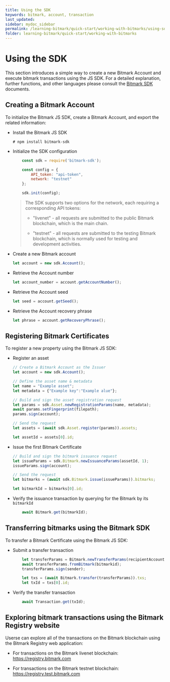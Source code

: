 ```yaml
---
title: Using the SDK
keywords: bitmark, account, transaction
last_updated: 
sidebar: mydoc_sidebar
permalink: /learning-bitmark/quick-start/working-with-bitmarks/using-sdk
folder: learning-bitmark/quick-start/working-with-bitmarks
---
```


# Using the SDK

This section introduces a simple way to create a new Bitmark Account and execute bitmark transactions using the JS SDK. For a detailed explanation, further functions, and other languages please consult the [Bitmark SDK](../../../../bitmark-references/bitmark-sdk/bitmark-sdk-document.md) documents.

## Creating a Bitmark Account

To initialize the Bitmark JS SDK, create a Bitmark Account, and export the related information:

* Install the Bitmark JS SDK

    `# npm install bitmark-sdk`

* Initialize the SDK configuration

    ```js
        const sdk = require('bitmark-sdk');

        const config = {
            API_token: "api-token",
            network: "testnet"
        };

        sdk.init(config);
    ```

    > The SDK supports two options for the network, each requiring a corresponding API tokens:
    > 
    > * "livenet" - all requests are submitted to the public Bitmark blockchain, which is the main chain. 
    > 
    > * "testnet" - all  requests are submitted to the testing Bitmark blockchain, which is normally used for testing and development activities.

* Create a new Bitmark account

    ```js
    let account = new sdk.Account();
    ```

* Retrieve the Account number

    ```js
    let account_number = account.getAccountNumber();
    ```

* Retrieve the Account seed
    ```js
    let seed = account.getSeed();
    ```
* Retrieve the Account recovery phrase
    ```js
    let phrase = account.getRecoveryPhrase();
    ```

## Registering Bitmark Certificates

To register a new property using the Bitmark JS SDK:

* Register an asset

    ```js
    // Create a Bitmark Account as the Issuer
    let account = new sdk.Account();

    // Define the asset name & metadata
    let name = "Example asset";
    let metadata = {"Example key":"Example alue"};

    // Build and sign the asset registration request
    let params = sdk.Asset.newRegistrationParams(name, metadata);
    await params.setFingerprint(filepath);
    params.sign(account);

    // Send the request
    let assets = (await sdk.Asset.register(params)).assets;

    let assetId = assets[0].id;
    ```

* Issue the first Bitmark Certificate

    ```js
    // Build and sign the bitmark issuance request
    let issueParams = sdk.Bitmark.newIssuanceParams(assetId, 1);
    issueParams.sign(account);

    // Send the request
    let bitmarks = (await sdk.Bitmark.issue(issueParams)).bitmarks;

    let bitmarkId = bitmarks[0].id;
    ```

* Verify the issuance transaction by querying for the Bitmark by its `bitmarkId`

    ```js
        await Bitmark.get(bitmarkId);
    ```
## Transferring bitmarks using the Bitmark SDK

To transfer a Bitmark Certificate using the Bitmark JS SDK:

* Submit a transfer transaction

    ```js
        let transferParams = Bitmark.newTransferParams(recipientAccount);
        await transferParams.fromBitmark(bitmarkid);
        transferParams.sign(sender);

        let txs = (await Bitmark.transfer(transferParams)).txs;
        let txId = txs[0].id;
    ```

* Verify the transfer transaction

    ```js
        await Transaction.get(txId);
    ```

## Exploring bitmark transactions using the Bitmark Registry website

Userse can explore all of the transactions on the Bitmark blockchain using the Bitmark Registry web application:

* For transactions on the Bitmark livenet blockchain: https://registry.bitmark.com

* For transactions on the Bitmark testnet blockchain: https://registry.test.bitmark.com
